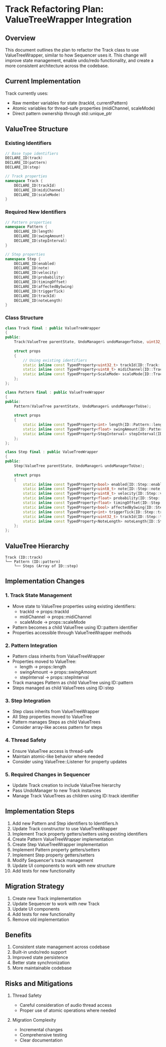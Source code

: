 # Track Refactoring Plan: ValueTreeWrapper Integration

## Overview
This document outlines the plan to refactor the Track class to use ValueTreeWrapper, similar to how Sequencer uses it. This change will improve state management, enable undo/redo functionality, and create a more consistent architecture across the codebase.

## Current Implementation
Track currently uses:
- Raw member variables for state (trackId, currentPattern)
- Atomic variables for thread-safe properties (midiChannel, scaleMode)
- Direct pattern ownership through std::unique_ptr

## ValueTree Structure

### Existing Identifiers
```cpp
// Base type identifiers
DECLARE_ID(track)
DECLARE_ID(pattern)
DECLARE_ID(step)

// Track properties
namespace Track {
    DECLARE_ID(trackId)
    DECLARE_ID(midiChannel)
    DECLARE_ID(scaleMode)
}
```

### Required New Identifiers
```cpp
// Pattern properties
namespace Pattern {
    DECLARE_ID(length)
    DECLARE_ID(swingAmount)
    DECLARE_ID(stepInterval)
}

// Step properties
namespace Step {
    DECLARE_ID(enabled)
    DECLARE_ID(note)
    DECLARE_ID(velocity)
    DECLARE_ID(probability)
    DECLARE_ID(timingOffset)
    DECLARE_ID(affectedBySwing)
    DECLARE_ID(triggerTick)
    DECLARE_ID(trackId)
    DECLARE_ID(noteLength)
}
```

### Class Structure
```cpp
class Track final : public ValueTreeWrapper
{
public:
    Track(ValueTree parentState, UndoManager& undoManagerToUse, uint32_t id);
    
    struct props
    {
        // Using existing identifiers
        static inline const TypedProperty<uint32_t> trackId{ID::Track::trackId, 0};
        static inline const TypedProperty<uint8_t> midiChannel{ID::Track::midiChannel, 1};
        static inline const TypedProperty<ScaleMode> scaleMode{ID::Track::scaleMode, ScaleMode::Off};
    };
};

class Pattern final : public ValueTreeWrapper
{
public:
    Pattern(ValueTree parentState, UndoManager& undoManagerToUse);
    
    struct props
    {
        static inline const TypedProperty<int> length{ID::Pattern::length, 16};
        static inline const TypedProperty<float> swingAmount{ID::Pattern::swingAmount, 0.0f};
        static inline const TypedProperty<StepInterval> stepInterval{ID::Pattern::stepInterval, StepInterval::Quarter};
    };
};

class Step final : public ValueTreeWrapper
{
public:
    Step(ValueTree parentState, UndoManager& undoManagerToUse);
    
    struct props
    {
        static inline const TypedProperty<bool> enabled{ID::Step::enabled, false};
        static inline const TypedProperty<uint8_t> note{ID::Step::note, 60};
        static inline const TypedProperty<uint8_t> velocity{ID::Step::velocity, 100};
        static inline const TypedProperty<float> probability{ID::Step::probability, 1.0f};
        static inline const TypedProperty<float> timingOffset{ID::Step::timingOffset, 0.0f};
        static inline const TypedProperty<bool> affectedBySwing{ID::Step::affectedBySwing, true};
        static inline const TypedProperty<int> triggerTick{ID::Step::triggerTick, 0};
        static inline const TypedProperty<uint32_t> trackId{ID::Step::trackId, 0};
        static inline const TypedProperty<NoteLength> noteLength{ID::Step::noteLength, NoteLength::Quarter};
    };
};
```

## ValueTree Hierarchy
```
Track (ID::track)
└── Pattern (ID::pattern)
    └── Steps (Array of ID::step)
```

## Implementation Changes

### 1. Track State Management
- Move state to ValueTree properties using existing identifiers:
  - trackId → props::trackId
  - midiChannel → props::midiChannel
  - scaleMode → props::scaleMode
- Pattern becomes a child ValueTree using ID::pattern identifier
- Properties accessible through ValueTreeWrapper methods

### 2. Pattern Integration
- Pattern class inherits from ValueTreeWrapper
- Properties moved to ValueTree:
  - length → props::length
  - swingAmount → props::swingAmount
  - stepInterval → props::stepInterval
- Track manages Pattern as child ValueTree using ID::pattern
- Steps managed as child ValueTrees using ID::step

### 3. Step Integration
- Step class inherits from ValueTreeWrapper
- All Step properties moved to ValueTree
- Pattern manages Steps as child ValueTrees
- Consider array-like access pattern for steps

### 4. Thread Safety
- Ensure ValueTree access is thread-safe
- Maintain atomic-like behavior where needed
- Consider using ValueTree::Listener for property updates

### 5. Required Changes in Sequencer
- Update Track creation to include ValueTree hierarchy
- Pass UndoManager to new Track instances
- Manage Track ValueTrees as children using ID::track identifier

## Implementation Steps

1. Add new Pattern and Step identifiers to Identifiers.h
2. Update Track constructor to use ValueTreeWrapper
3. Implement Track property getters/setters using existing identifiers
4. Create Pattern ValueTreeWrapper implementation
5. Create Step ValueTreeWrapper implementation
6. Implement Pattern property getters/setters
7. Implement Step property getters/setters
8. Modify Sequencer's track management
9. Update UI components to work with new structure
10. Add tests for new functionality

## Migration Strategy

1. Create new Track implementation
2. Update Sequencer to work with new Track
3. Update UI components
4. Add tests for new functionality
5. Remove old implementation

## Benefits

1. Consistent state management across codebase
2. Built-in undo/redo support
3. Improved state persistence
4. Better state synchronization
5. More maintainable codebase

## Risks and Mitigations

1. Thread Safety
   - Careful consideration of audio thread access
   - Proper use of atomic operations where needed

2. Migration Complexity
   - Incremental changes
   - Comprehensive testing
   - Clear documentation